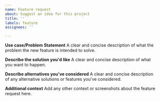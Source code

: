 ```yaml
---
name: Feature request
about: Suggest an idea for this project
title: ''
labels: feature
assignees: ''

---
```


**Use case/Problem Statement**
A clear and concise description of what the problem the new feature is intended to solve.

**Describe the solution you'd like**
A clear and concise description of what you want to happen.

**Describe alternatives you've considered**
A clear and concise description of any alternative solutions or features you've considered.

**Additional context**
Add any other context or screenshots about the feature request here.
